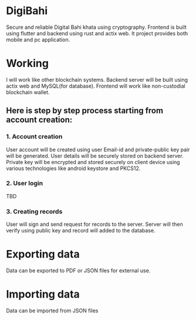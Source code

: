 # DigiBahi
Secure and reliable Digital Bahi khata using cryptography. Frontend is built using flutter and backend using rust and actix web.
It project provides both mobile and pc application.

# Working
I will work like other blockchain systems. Backend server will be built using actix web and MySQL(for database). Frontend will work like non-custodial blockchain wallet.
## Here is step by step process starting from account creation:
### 1. Account creation
User account will be created using user Email-id and private-public key pair will be generated. User details will be securely stored on backend server. Private key will be encrypted and stored securely on client device using various technologies like android keystore and PKCS12.

### 2. User login
TBD

### 3. Creating records
User will sign and send request for records to the server. Server will then verify using public key and record will added to the database.

# Exporting data
Data can be exported to PDF or JSON files for external use.

# Importing data
Data can be imported from JSON files
